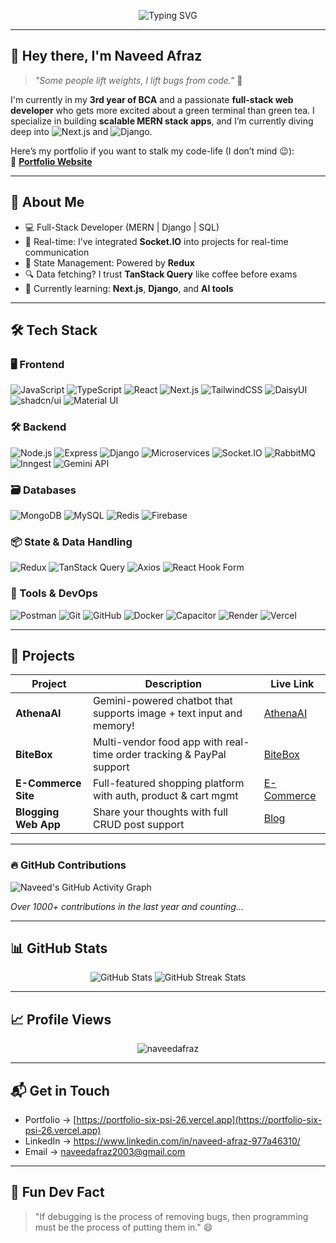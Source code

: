 <!-- Funny Typing Banner -->
<p align="center">
  <img src="https://readme-typing-svg.demolab.com?font=Fira+Code&size=28&duration=3000&pause=1000&color=00F700&center=true&vCenter=true&width=800&lines=I'm+just+a+guy+who+codes...+like+seriously!;Eat();+Sleep();+Code();+Repeat();Full-stack+MERN+%7C+%7C+Next.js+dev+on+mission" alt="Typing SVG" />
</p>

---

## 👋 Hey there, I'm Naveed Afraz

> _"Some people lift weights, I lift bugs from code."_ 🐞

I'm currently in my **3rd year of BCA** and a passionate **full-stack web developer** who gets more excited about a green terminal than green tea. I specialize in building **scalable MERN stack apps**, and I’m currently diving deep into ![Next.js](https://img.shields.io/badge/-Next.js-black?style=flat-square&logo=next.js) and ![Django](https://img.shields.io/badge/-Django-092E20?style=flat-square&logo=django).

Here’s my portfolio if you want to stalk my code-life (I don’t mind 😉):  
📁 [**Portfolio Website**](https://portfolio-six-psi-26.vercel.app/)

---

## 🧠 About Me

- 💻 Full-Stack Developer (MERN | Django | SQL)
- 🔄 Real-time: I’ve integrated **Socket.IO** into projects for real-time communication
- 🧮 State Management: Powered by **Redux**
- 🔍 Data fetching? I trust **TanStack Query** like coffee before exams
- 🎯 Currently learning: **Next.js**, **Django**, and **AI tools**
  
---
## 🛠️ Tech Stack

### 🖥️ Frontend
![JavaScript](https://img.shields.io/badge/-JavaScript-black?style=flat-square&logo=javascript)
![TypeScript](https://img.shields.io/badge/-TypeScript-3178C6?style=flat-square&logo=typescript)
![React](https://img.shields.io/badge/-React-61DAFB?style=flat-square&logo=react)
![Next.js](https://img.shields.io/badge/-Next.js-black?style=flat-square&logo=next.js)
![TailwindCSS](https://img.shields.io/badge/-Tailwind-38B2AC?style=flat-square&logo=tailwind-css)
![DaisyUI](https://img.shields.io/badge/-DaisyUI-white?style=flat-square&logo=tailwind-css)
![shadcn/ui](https://img.shields.io/badge/-shadcn%2Fui-white?style=flat-square&logo=tailwind-css)
![Material UI](https://img.shields.io/badge/-Material%20UI-007FFF?style=flat-square&logo=mui)

### 🛠️ Backend
![Node.js](https://img.shields.io/badge/-Node.js-339933?style=flat-square&logo=node.js)
![Express](https://img.shields.io/badge/-Express-black?style=flat-square&logo=express)
![Django](https://img.shields.io/badge/-Django-092E20?style=flat-square&logo=django)
![Microservices](https://img.shields.io/badge/-Microservices-000000?style=flat-square&logo=docker)
![Socket.IO](https://img.shields.io/badge/-Socket.IO-010101?style=flat-square&logo=socket.io)
![RabbitMQ](https://img.shields.io/badge/-RabbitMQ-FF6600?style=flat-square&logo=rabbitmq)
![Inngest](https://img.shields.io/badge/-Inngest-black?style=flat-square&logo=vercel)
![Gemini API](https://img.shields.io/badge/-Gemini-black?style=flat-square&logo=google)

### 🗃️ Databases
![MongoDB](https://img.shields.io/badge/-MongoDB-47A248?style=flat-square&logo=mongodb)
![MySQL](https://img.shields.io/badge/-MySQL-00758F?style=flat-square&logo=mysql)
![Redis](https://img.shields.io/badge/-Redis-DC382D?style=flat-square&logo=redis)
![Firebase](https://img.shields.io/badge/-Firebase-FFCA28?style=flat-square&logo=firebase)

### 📦 State & Data Handling
![Redux](https://img.shields.io/badge/-Redux-764ABC?style=flat-square&logo=redux)
![TanStack Query](https://img.shields.io/badge/-TanStack%20Query-FF4154?style=flat-square&logo=react-query)
![Axios](https://img.shields.io/badge/-Axios-5A29E4?style=flat-square&logo=axios)
![React Hook Form](https://img.shields.io/badge/-React%20Hook%20Form-EC5990?style=flat-square&logo=reacthookform)

### 🧰 Tools & DevOps 
![Postman](https://img.shields.io/badge/-Postman-FF6C37?style=flat-square&logo=postman)
![Git](https://img.shields.io/badge/-Git-F05032?style=flat-square&logo=git)
![GitHub](https://img.shields.io/badge/-GitHub-181717?style=flat-square&logo=github)
![Docker](https://img.shields.io/badge/-Docker-2496ED?style=flat-square&logo=docker)
![Capacitor](https://img.shields.io/badge/-Capacitor-119EFF?style=flat-square&logo=capacitor)
![Render](https://img.shields.io/badge/-Render-46E3B7?style=flat-square&logo=render)
![Vercel](https://img.shields.io/badge/-Vercel-black?style=flat-square&logo=vercel)


---
## 🚀 Projects

| Project | Description | Live Link |
|--------|-------------|-----------|
| **AthenaAI** | Gemini-powered chatbot that supports image + text input and memory! | [AthenaAI](https://athena-ai-hljx.vercel.app/dashboard) |
| **BiteBox** | Multi-vendor food app with real-time order tracking & PayPal support | [BiteBox](https://bite-box-three.vercel.app/) |
| **E-Commerce Site** | Full-featured shopping platform with auth, product & cart mgmt | [E-Commerce](https://e-commerce-psi-inky-93.vercel.app/auth/login/) |
| **Blogging Web App** | Share your thoughts with full CRUD post support | [Blog](https://blog-theta-three-48.vercel.app/home) |

---
### 🔥 GitHub Contributions

![Naveed's GitHub Activity Graph](https://github-readme-activity-graph.vercel.app/graph?username=NaveedAfraz&theme=github-dark&hide_border=true)

_Over 1000+ contributions in the last year and counting..._

---
## 📊 GitHub Stats

<p align="center">
  <img src="https://github-readme-stats.vercel.app/api?username=naveedafraz&show_icons=true&theme=tokyonight" alt="GitHub Stats" />
  <img src="https://streak-stats.demolab.com?user=naveedafraz&theme=tokyonight" alt="GitHub Streak Stats" />
</p>

---

## 📈 Profile Views

<p align="center">
  <img src="https://komarev.com/ghpvc/?username=naveedafraz&label=Profile%20Views&color=brightgreen&style=flat-square" alt="naveedafraz" />
</p>

---

## 📬 Get in Touch

- Portfolio → [https://portfolio-six-psi-26.vercel.app](https://portfolio-six-psi-26.vercel.app)
- LinkedIn →  https://www.linkedin.com/in/naveed-afraz-977a46310/
- Email → naveedafraz2003@gmail.com

---

## 🧠 Fun Dev Fact

> "If debugging is the process of removing bugs, then programming must be the process of putting them in." 😄

